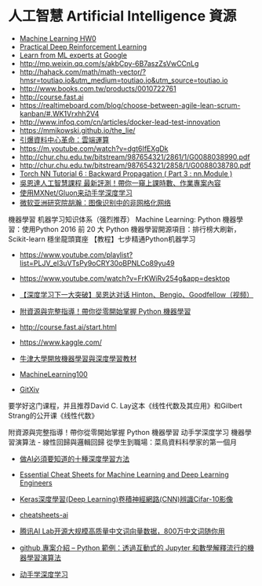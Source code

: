 # 人工智慧 Artificial Intelligence 資源

- [Machine Learning HW0](http://speech.ee.ntu.edu.tw/~tlkagk/courses_ML17_2.html)
- [Practical Deep Reinforcement Learning
](https://github.com/PacktPublishing/Practical-Deep-Reinforcement-Learning)
- [Learn from ML experts at Google](https://ai.google/education#%3Fmodal_active=none)
- http://mp.weixin.qq.com/s/akbCpy-6B7aszZsVwCCnLg
- http://hahack.com/math/math-vector/?hmsr=toutiao.io&utm_medium=toutiao.io&utm_source=toutiao.io
- http://www.books.com.tw/products/0010722761
- http://course.fast.ai
- https://realtimeboard.com/blog/choose-between-agile-lean-scrum-kanban/#.WK1Vrxhh2V4
- http://www.infoq.com/cn/articles/docker-lead-test-innovation
- https://mmikowski.github.io/the_lie/
- [引爆資料中心革命：雲端運算](https://www.stockfeel.com.tw/%E5%BC%95%E7%88%86%E8%B3%87%E6%96%99%E4%B8%AD%E5%BF%83%E9%9D%A9%E5%91%BD%EF%BC%9A%E9%9B%B2%E7%AB%AF%E9%81%8B%E7%AE%97/)
- https://m.youtube.com/watch?v=dgt6IfEXgDk
- http://chur.chu.edu.tw/bitstream/987654321/2861/1/G0088038990.pdf
- http://chur.chu.edu.tw/bitstream/987654321/2858/1/G0088038780.pdf
- [Torch NN Tutorial 6 : Backward Propagation ( Part 3 : nn.Module )](https://ckmarkoh.github.io/)
- [吳恩達人工智慧課程 最新評測！帶你一窺上課時數、作業專案內容](https://buzzorange.com/techorange/2017/08/10/try-out-deeplearning-ai/)
- [使用MXNet/Gluon来动手学深度学习](https://zhuanlan.zhihu.com/gluon)
- [微软亚洲研究院胡瀚：图像识别中的非网格化网络](https://v.douyu.com/author/QR7Wlz2XmwyK)

機器學習
机器学习知识体系（强烈推荐）
Machine Learning: Python 機器學習：使­用Pytho­n
2016 前 20 大 Python 機器學習開源項目：排行榜大刷新，Scikit-learn 穩坐龍頭寶座
【教程】七步精通Python机器学习
- https://www.youtube.com/playlist?list=PLJV_el3uVTsPy9oCRY30oBPNLCo89yu49
- https://www.youtube.com/watch?v=FrKWiRv254g&app=desktop

- [【深度学习下一大突破】吴恩达对话 Hinton、Bengio、Goodfellow（视频）](http://www.sohu.com/a/163579537_473283?fref=gc&dti=1695086797480421)

- [附資源與完整指導！帶你從零開始掌握 Python 機器學習](https://buzzorange.com/techorange/2017/08/18/learn-machine-learning-and-python-in-14-steps/)

- http://course.fast.ai/start.html

- https://www.kaggle.com/

- [牛津大學開放機器學習與深度學習教材](https://www.cs.ox.ac.uk/people/nando.defreitas/machinelearning/)

- [MachineLearning100](https://github.com/MachineLearning100)

- [GitXiv](http://www.gitxiv.com)

要学好这门课程，并且推荐David C. Lay这本《线性代数及其应用》和Gilbert Strang的公开课《线性代数》


附資源與完整指導！帶你從零開始掌握 Python 機器學習
动手学深度学习
機器學習演算法 - 線性回歸與邏輯回歸
從學生到職場：菜鳥資料科學家的第一個月

- [做AI必須要知道的十種深度學習方法](http://bangqu.com/6hGad4.html)

- [Essential Cheat Sheets for Machine Learning and Deep Learning Engineers](https://startupsventurecapital.com/essential-cheat-sheets-for-machine-learning-and-deep-learning-researchers-efb6a8ebd2e5)

- [Keras深度學習(Deep Learning)卷積神經網路(CNN)辨識Cifar-10影像](http://tensorflowkeras.blogspot.tw/2017/10/kerasdeep-learningcnncifar-10.html)

- [cheatsheets-ai](https://github.com/kailashahirwar/cheatsheets-ai)

- [腾讯AI Lab开源大规模高质量中文词向量数据，800万中文词随你用](https://ai.tencent.com/ailab/zh/news/detial/?id=22)

- [github 專案介紹 – Python 範例：透過互動式的 Jupyter 和數學解釋流行的機器學習演算法](https://softnshare.com/github-machine-learning-octave/?fbclid=IwAR1ZZ9W9C0HhGS3-QDccFoBBQcUiw1qjYVK_Jbwupu_eGtiXsSO3P0t0wpU)

- [动手学深度学习](https://github.com/d2l-ai/d2l-zh?fbclid=IwAR0DmrRo4Kgp_-JwvDWCvKWt3moKd2V2QHjPqJ9NC9VprmT01SrvEN_kw58)
